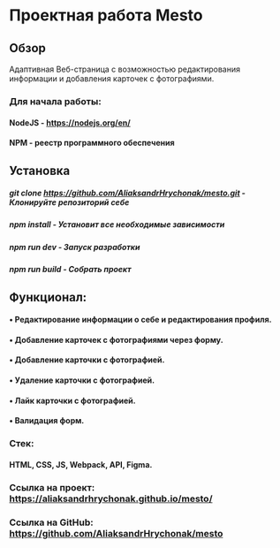 # Проектная работа Mesto

## Обзор
Адаптивная Веб-страница с возможностью редактирования информации и добавления карточек с фотографиями.
### Для начала работы:
#### NodeJS - https://nodejs.org/en/
#### NPM - реестр программного обеспечения
## Установка
##### git clone https://github.com/AliaksandrHrychonak/mesto.git - Клонируйте репозиторий себе
##### npm install - Установит все необходимые зависимости
##### npm run dev - Запуск разработки 
##### npm run build - Собрать проект 
## Функционал:
#### •‎ Редактирование информации о себе и редактирования профиля.
#### •‎ Добавление карточек с фотографиями через форму.
#### •‎ Добавление карточки с фотографией.
#### •‎ Удаление карточки с фотографией.
#### •‎ Лайк карточки с фотографией.
#### •‎ Валидация форм.
### Стек: 
#### HTML, CSS, JS, Webpack, API, Figma.
### Ссылка на проект: https://aliaksandrhrychonak.github.io/mesto/
### Ссылка на GitHub: https://github.com/AliaksandrHrychonak/mesto
